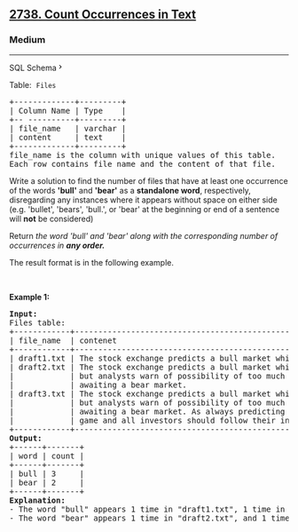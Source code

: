 <h2><a href="https://leetcode.com/problems/count-occurrences-in-text/">2738. Count Occurrences in Text</a></h2><h3>Medium</h3><hr><div class="sql-schema-wrapper__3VBi" bis_skin_checked="1"><a class="sql-schema-link__3cEg">SQL Schema<svg viewBox="0 0 24 24" width="1em" height="1em" class="icon__1Md2"><path fill-rule="evenodd" d="M10 6L8.59 7.41 13.17 12l-4.58 4.59L10 18l6-6z"></path></svg></a></div><div bis_skin_checked="1"><p>Table:<font face="monospace"> <code>Files</code></font></p>

<pre>+-------------+---------+
| Column Name | Type    |
+-- ----------+---------+
| file_name   | varchar |
| content     | text    |
+-------------+---------+
file_name is the column with unique values of this table. 
Each row contains file_name and the content of that file.
</pre>

<p>Write a solution to find&nbsp;the number of files that have at least one occurrence of the words&nbsp;<strong>'bull'</strong> and <strong>'bear'</strong> as a <strong>standalone word</strong>, respectively, disregarding any instances where it appears without space on either side (e.g. 'bullet',&nbsp;'bears', 'bull.',&nbsp;or 'bear'&nbsp;at the beginning or end of a sentence will <strong>not</strong> be considered)&nbsp;</p>

<p>Return <em>the word 'bull' and 'bear' along with the corresponding number of occurrences in <strong>any order.</strong></em></p>

<p>The result format is in the following example.</p>

<p>&nbsp;</p>
<p><strong class="example">Example 1:</strong></p>

<pre><strong>Input:</strong>&nbsp;
Files table:
+------------+----------------------------------------------------------------------------------+
| file_name  | contenet                                                                         | 
+------------+----------------------------------------------------------------------------------+
| draft1.txt | The stock exchange predicts a bull market which would make many investors happy. | 
| draft2.txt | The stock exchange predicts a bull market which would make many investors happy, |
|&nbsp;           | but analysts warn of possibility of too much optimism and that in fact we are    |
|&nbsp;           | awaiting a bear market.                                                          | 
| draft3.txt | The stock exchange predicts a bull market which would make many investors happy, |
|&nbsp;           | but analysts warn of possibility of too much optimism and that in fact we are    |
|&nbsp;           | awaiting a bear market. As always predicting the future market is an uncertain   |
|            | game and all investors should follow their instincts and best practices.         | 
+------------+----------------------------------------------------------------------------------+
<strong>Output:</strong>&nbsp;
+------+-------+
| word | count | &nbsp;
+------+-------+
| bull |&nbsp;3     |&nbsp;
| bear |&nbsp;2     | 
+------+-------+
<strong>Explanation:</strong>&nbsp;
- The word "bull" appears 1 time in "draft1.txt", 1 time in "draft2.txt", and 1 time in "draft3.txt". Therefore, the total number of occurrences for the word "bull" is 3.
- The word "bear" appears 1 time in "draft2.txt", and 1 time in "draft3.txt". Therefore, the total number of occurrences for the word "bear" is 2.

</pre>
</div>